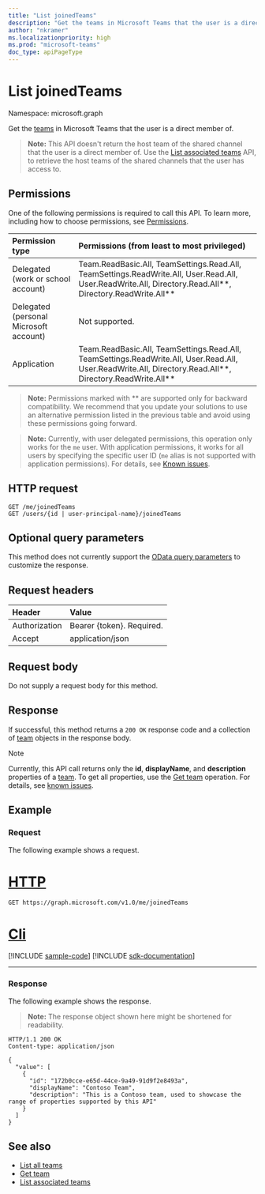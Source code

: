 ```yaml
---
title: "List joinedTeams"
description: "Get the teams in Microsoft Teams that the user is a direct member of."
author: "nkramer"
ms.localizationpriority: high
ms.prod: "microsoft-teams"
doc_type: apiPageType
---
```


# List joinedTeams

Namespace: microsoft.graph



Get the [teams](../resources/team.md) in Microsoft Teams that the user is a direct member of.
>**Note:** This API doesn't return the host team of the shared channel that the user is a direct member of. Use the [List associated teams](../api/associatedteaminfo-list.md) API, to retrieve the host teams of the shared channels that the user has access to.
 
## Permissions
One of the following permissions is required to call this API. To learn more, including how to choose permissions, see [Permissions](/graph/permissions-reference).

|Permission type      | Permissions (from least to most privileged)              |
|:--------------------|:---------------------------------------------------------|
|Delegated (work or school account) | Team.ReadBasic.All, TeamSettings.Read.All, TeamSettings.ReadWrite.All, User.Read.All, User.ReadWrite.All, Directory.Read.All**, Directory.ReadWrite.All** |
|Delegated (personal Microsoft account) | Not supported.    |
|Application | Team.ReadBasic.All, TeamSettings.Read.All, TeamSettings.ReadWrite.All, User.Read.All, User.ReadWrite.All, Directory.Read.All**, Directory.ReadWrite.All** |

> **Note:** Permissions marked with ** are supported only for backward compatibility. We recommend that you update your solutions to use an alternative permission listed in the previous table and avoid using these permissions going forward.

> **Note:** Currently, with user delegated permissions, this operation only works for the `me` user. With application permissions, it works for all users by specifying the specific user ID (`me` alias is not supported with application permissions). For details, see [Known issues](/graph/known-issues#microsoft-teams-users-list-of-joined-teams-preview).

## HTTP request
<!-- { "blockType": "ignored" } -->
```http
GET /me/joinedTeams
GET /users/{id | user-principal-name}/joinedTeams
```

## Optional query parameters
This method does not currently support the [OData query parameters](/graph/query-parameters) to customize the response.

## Request headers
| Header       | Value |
|:---------------|:--------|
| Authorization  | Bearer {token}. Required.  |
| Accept  | application/json|

## Request body
Do not supply a request body for this method.

## Response

If successful, this method returns a `200 OK` response code and a collection of [team](../resources/team.md) objects in the response body.

> [!Note]
> Currently, this API call returns only the **id**, **displayName**, and **description** properties of a [team](../resources/team.md). To get all properties, use the [Get team](../api/team-get.md) operation. For details, see [known issues](/graph/known-issues#unable-to-return-all-values-for-properties-for-a-user-joined-teams).

## Example
### Request
The following example shows a request.

# [HTTP](#tab/http)
<!-- {
  "blockType": "request",
  "name": "get_joinedteams"
}-->
```msgraph-interactive
GET https://graph.microsoft.com/v1.0/me/joinedTeams
```

# [Cli](#tab/cli)
[!INCLUDE [sample-code](../includes/snippets/cli/get-joinedteams-cli-snippets.md)]
[!INCLUDE [sdk-documentation](../includes/snippets/snippets-sdk-documentation-link.md)]

---

### Response
The following example shows the response.

>**Note:** The response object shown here might be shortened for readability.
<!-- {
  "blockType": "response",
  "truncated": true,
  "@odata.type": "microsoft.graph.group",
  "isCollection": true
} -->
```http
HTTP/1.1 200 OK
Content-type: application/json

{
  "value": [
    {
      "id": "172b0cce-e65d-44ce-9a49-91d9f2e8493a",
      "displayName": "Contoso Team",
      "description": "This is a Contoso team, used to showcase the range of properties supported by this API"
    }
  ]
}
```

## See also
- [List all teams](/graph/teams-list-all-teams)
- [Get team](../api/team-get.md)
- [List associated teams](../api/associatedteaminfo-list.md)

<!-- uuid: 8fcb5dbc-d5aa-4681-8e31-b001d5168d79
2015-10-25 14:57:30 UTC -->
<!--
{
  "type": "#page.annotation",
  "description": "List joinedTeams",
  "keywords": "",
  "section": "documentation",
  "tocPath": "",
  "suppressions": [
  ]
}
-->
